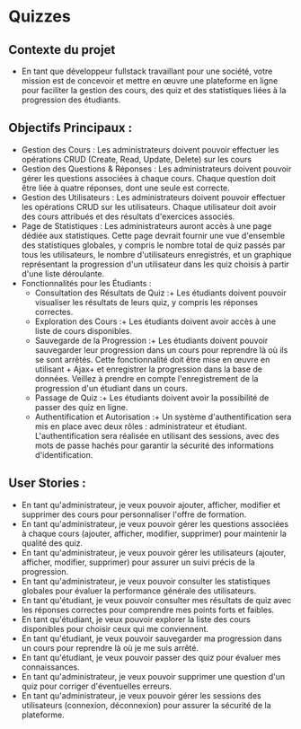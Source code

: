 # Quizzes

## Contexte du projet
- En tant que développeur fullstack travaillant pour une société, votre mission est de concevoir et mettre en œuvre une plateforme en ligne pour faciliter la gestion des cours, des quiz et des statistiques liées à la progression des étudiants.

## Objectifs Principaux :

- Gestion des Cours : Les administrateurs doivent pouvoir effectuer les opérations CRUD (Create, Read, Update, Delete) sur les cours
- Gestion des Questions & Réponses : Les administrateurs doivent pouvoir gérer les questions associées à chaque cours. Chaque question doit être liée à quatre réponses, dont une seule est correcte.
- Gestion des Utilisateurs : Les administrateurs doivent pouvoir effectuer les opérations CRUD sur les utilisateurs. Chaque utilisateur doit avoir des cours attribués et des résultats d'exercices associés.
- Page de Statistiques : Les administrateurs auront accès à une page dédiée aux statistiques. Cette page devrait fournir une vue d'ensemble des statistiques globales, y compris le nombre total de quiz passés par tous les utilisateurs, le nombre d'utilisateurs enregistrés, et un graphique représentant la progression d'un utilisateur dans les quiz choisis à partir d'une liste déroulante.
- Fonctionnalités pour les Étudiants :
  + Consultation des Résultats de Quiz :+  Les étudiants doivent pouvoir visualiser les résultats de leurs quiz, y compris les réponses correctes.
  + Exploration des Cours :+  Les étudiants doivent avoir accès à une liste de cours disponibles.
  + Sauvegarde de la Progression :+  Les étudiants doivent pouvoir sauvegarder leur progression dans un cours pour reprendre là où ils se sont arrêtés. Cette fonctionnalité doit être mise en œuvre en utilisant + Ajax+  et enregistrer la progression dans la base de données. Veillez à prendre en compte l'enregistrement de la progression d'un étudiant dans un cours.
  + Passage de Quiz :+  Les étudiants doivent avoir la possibilité de passer des quiz en ligne.
  + Authentification et Autorisation :+  Un système d'authentification sera mis en place avec deux rôles : administrateur et étudiant. L'authentification sera réalisée en utilisant des sessions, avec des mots de passe hachés pour garantir la sécurité des informations d'identification.

## User Stories :

- En tant qu'administrateur, je veux pouvoir ajouter, afficher, modifier et supprimer des cours pour personnaliser l'offre de formation.
- En tant qu'administrateur, je veux pouvoir gérer les questions associées à chaque cours (ajouter, afficher, modifier, supprimer) pour maintenir la qualité des quiz.
- En tant qu'administrateur, je veux pouvoir gérer les utilisateurs (ajouter, afficher, modifier, supprimer) pour assurer un suivi précis de la progression.
- En tant qu'administrateur, je veux pouvoir consulter les statistiques globales pour évaluer la performance générale des utilisateurs.
- En tant qu'étudiant, je veux pouvoir consulter mes résultats de quiz avec les réponses correctes pour comprendre mes points forts et faibles.
- En tant qu'étudiant, je veux pouvoir explorer la liste des cours disponibles pour choisir ceux qui me conviennent.
- En tant qu'étudiant, je veux pouvoir sauvegarder ma progression dans un cours pour reprendre là où je me suis arrêté.
- En tant qu'étudiant, je veux pouvoir passer des quiz pour évaluer mes connaissances.
- En tant qu'administrateur, je veux pouvoir supprimer une question d'un quiz pour corriger d'éventuelles erreurs.
- En tant qu'administrateur, je veux pouvoir gérer les sessions des utilisateurs (connexion, déconnexion) pour assurer la sécurité de la plateforme.